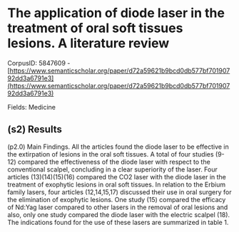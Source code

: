 # The application of diode laser in the treatment of oral soft tissues lesions. A literature review

CorpusID: 5847609 - [https://www.semanticscholar.org/paper/d72a59621b9bcd0db577bf70190792dd3a6791e3](https://www.semanticscholar.org/paper/d72a59621b9bcd0db577bf70190792dd3a6791e3)

Fields: Medicine

## (s2) Results
(p2.0) Main Findings. All the articles found the diode laser to be effective in the extirpation of lesions in the oral soft tissues. A total of four studies (9-12) compared the effectiveness of the diode laser with respect to the conventional scalpel, concluding in a clear superiority of the laser. Four articles (13)(14)(15)(16) compared the CO2 laser with the diode laser in the treatment of exophytic lesions in oral soft tissues. In relation to the Erbium family lasers, four articles (12,14,15,17) discussed their use in oral surgery for the elimination of exophytic lesions. One study (15) compared the efficacy of Nd:Yag laser compared to other lasers in the removal of oral lesions and also, only one study compared the diode laser with the electric scalpel (18). The indications found for the use of these lasers are summarized in table 1.
